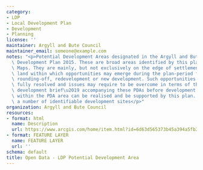 ```yaml
---
category:
- LDP
- Local Development Plan
- Development
- Planning
license: ''
maintainer: Argyll and Bute Council
maintainer_email: someone@example.com
notes: "<p>Potential Development Areas designated in the Argyll and Bute adopted Local\
  \ Development Plan 2015. These are broad areas identified by this plan in the Proposal\
  \ Maps. They are mainly, but not exclusively on the edge of settlements and constitute\
  \ land within which opportunities may emerge during the plan-period for infill,\
  \ rounding-off, redevelopment or new development. Such opportunities are not currently\
  \ fully resolved and issues may require to be overcome in terms of the \u2018mini\
  \ development brief\u2019 accompanying these PDAs before development opportunities\
  \ within the PDA area can be realised and be supported by this plan. A PDA may include\
  \ a number of identifiable development sites</p>"
organization: Argyll and Bute Council
resources:
- format: html
  name: Description
  url: https://www.arcgis.com/home/item.html?id=6d63d565373b45a394a5fb3fd0ea8694
- format: FEATURE LAYER
  name: FEATURE LAYER
  url: ''
schema: default
title: Open Data - LDP Potential Development Area
---
```

